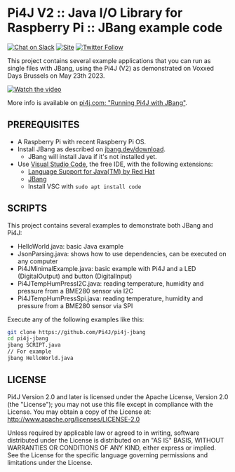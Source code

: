 
Pi4J V2 :: Java I/O Library for Raspberry Pi :: JBang example code
==================================================================

[![Chat on Slack](https://img.shields.io/badge/Chat-on%20Slack-blue)](https://join.slack.com/t/pi4j/shared_invite/zt-1ttqt8wgj-E6t69qaLrNuCMPLiYnBCsg)
[![Site](https://img.shields.io/badge/Website-pi4j.com-green)](https://pi4j.com)
[![Twitter Follow](https://img.shields.io/twitter/follow/pi4j?label=Pi4J&style=social)](https://twitter.com/pi4j)

This project contains several example applications that you can run as single files with JBang, using the Pi4J (V2) as demonstrated on Voxxed Days Brussels on May 23th 2023.

[![Watch the video](https://img.youtube.com/vi/w4AR4hWP3Qk/maxresdefault.jpg)](https://youtu.be/w4AR4hWP3Qk)

More info is available on [pi4j.com: "Running Pi4J with JBang"](https://pi4j.com/documentation/building/jbang/).

## PREREQUISITES

* A Raspberry Pi with recent Raspberry Pi OS.
* Install JBang as described on [jbang.dev/download](https://www.jbang.dev/download/).
  * JBang will install Java if it's not installed yet.
* Use [Visual Studio Code](https://code.visualstudio.com/), the free IDE, with the following extensions:
  * [Language Support for Java(TM) by Red Hat](https://marketplace.visualstudio.com/items?itemName=redhat.java)
  * [JBang](https://marketplace.visualstudio.com/items?itemName=jbangdev.jbang-vscode)
  * Install VSC with `sudo apt install code`

## SCRIPTS

This project contains several examples to demonstrate both JBang and Pi4J:

* HelloWorld.java: basic Java example
* JsonParsing.java: shows how to use dependencies, can be executed on any computer
* Pi4JMinimalExample.java: basic example with Pi4J and a LED (DigitalOutput) and button (DigitalInput)
* Pi4JTempHumPressI2C.java: reading temperature, humidity and pressure from a BME280 sensor via I2C
* Pi4JTempHumPressSpi.java: reading temperature, humidity and pressure from a BME280 sensor via SPI

Execute any of the following examples like this:

```bash
git clone https://github.com/Pi4J/pi4j-jbang
cd pi4j-jbang
jbang SCRIPT.java
// For example
jbang HelloWorld.java
```

## LICENSE

Pi4J Version 2.0 and later is licensed under the Apache License,
Version 2.0 (the "License"); you may not use this file except in
compliance with the License.  You may obtain a copy of the License at:
http://www.apache.org/licenses/LICENSE-2.0

Unless required by applicable law or agreed to in writing, software
distributed under the License is distributed on an "AS IS" BASIS,
WITHOUT WARRANTIES OR CONDITIONS OF ANY KIND, either express or implied.
See the License for the specific language governing permissions and
limitations under the License.

